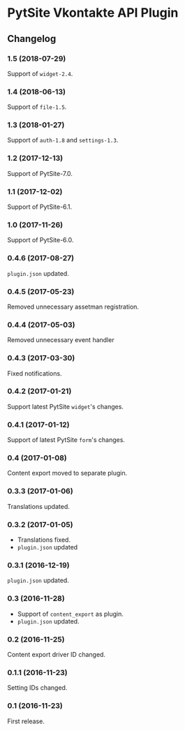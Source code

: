 # PytSite Vkontakte API Plugin


## Changelog


### 1.5 (2018-07-29)

Support of `widget-2.4`.


### 1.4 (2018-06-13)

Support of `file-1.5`.


### 1.3 (2018-01-27)

Support of `auth-1.8` and `settings-1.3`.


### 1.2 (2017-12-13)

Support of PytSite-7.0.


### 1.1 (2017-12-02)

Support of PytSite-6.1.


### 1.0 (2017-11-26)

Support of PytSite-6.0.


### 0.4.6 (2017-08-27)

`plugin.json` updated.


### 0.4.5 (2017-05-23)

Removed unnecessary assetman registration.


### 0.4.4 (2017-05-03)

Removed unnecessary event handler


### 0.4.3 (2017-03-30)

Fixed notifications.


### 0.4.2 (2017-01-21)

Support latest PytSite `widget`'s changes.


### 0.4.1 (2017-01-12)

Support of latest PytSite `form`'s changes.


### 0.4  (2017-01-08)

Content export moved to separate plugin.


### 0.3.3 (2017-01-06)

Translations updated.


### 0.3.2 (2017-01-05)

- Translations fixed.
- `plugin.json` updated


### 0.3.1 (2016-12-19)

`plugin.json` updated.


### 0.3 (2016-11-28)

- Support of `content_export` as plugin.
- `plugin.json` updated.


### 0.2 (2016-11-25)

Content export driver ID changed.


### 0.1.1 (2016-11-23)

Setting IDs changed.


### 0.1 (2016-11-23)

First release.

